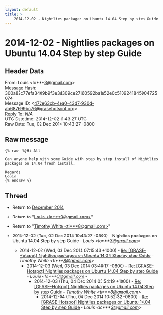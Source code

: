 ```yaml
---
layout: default
title: >
    2014-12-02 - Nightlies packages on Ubuntu 14.04 Step by step Guide
---
```


# 2014-12-02 - Nightlies packages on Ubuntu 14.04 Step by step Guide

## Header Data

From: Louis \<lo***3@gmail.com\><br>
Message Hash: 300a82c77efa3409b9f3e3d309ce27160592ba1e52e0c5109241845904725074<br>
Message ID: \<472e63cb-4ea0-43d7-930d-ab687699bc76@grasehotspot.org\><br>
Reply To: _N/A_<br>
UTC Datetime: 2014-12-02 11:43:27 UTC<br>
Raw Date: Tue, 02 Dec 2014 10:43:27 -0800<br>

## Raw message

```
{% raw  %}Hi All

Can anyone help with some Guide with step by step install of Nightlies 
packages on 14.04 fresh install.

Regards
Louis
{% endraw %}
```

## Thread

+ Return to [December 2014](/archive/2014/12)

+ Return to "[Louis <lo***3<span>@</span>gmail.com>](/authors/lo___3_at_gmail_com)"
+ Return to "[Timothy White <ti***8<span>@</span>gmail.com>](/authors/ti___8_at_gmail_com)"

+ 2014-12-02 (Tue, 02 Dec 2014 10:43:27 -0800) - Nightlies packages on Ubuntu 14.04 Step by step Guide - _Louis \<lo***3@gmail.com\>_
  + 2014-12-02 (Wed, 03 Dec 2014 07:15:43 +1000) - [Re: [GRASE-Hotspot] Nightlies packages on Ubuntu 14.04 Step by step Guide](/archive/2014/12/40485d713477f7ec140f0d215732c463a9abc225550f2582e61fca0ed682336f) - _Timothy White \<ti***8@gmail.com\>_
    + 2014-12-03 (Wed, 03 Dec 2014 03:48:17 -0800) - [Re: [GRASE-Hotspot] Nightlies packages on Ubuntu 14.04 Step by step Guide](/archive/2014/12/19fae6121ba80309bf4752d804e4838df8a5660141778503ca3ce786b857c80d) - _Louis \<lo***3@gmail.com\>_
      + 2014-12-03 (Thu, 04 Dec 2014 05:54:19 +1000) - [Re: [GRASE-Hotspot] Nightlies packages on Ubuntu 14.04 Step by step Guide](/archive/2014/12/bd1e9f64c0c4bb6b68d8176c8ee71078394f7fe8f7b31d55083caa1fa22931dc) - _Timothy White \<ti***8@gmail.com\>_
        + 2014-12-04 (Thu, 04 Dec 2014 10:52:32 -0800) - [Re: [GRASE-Hotspot] Nightlies packages on Ubuntu 14.04 Step by step Guide](/archive/2014/12/2c48c75e839fec34df9a730a2e6990c73213c3dc775426b79eeb482b27cfb047) - _Louis \<lo***3@gmail.com\>_

